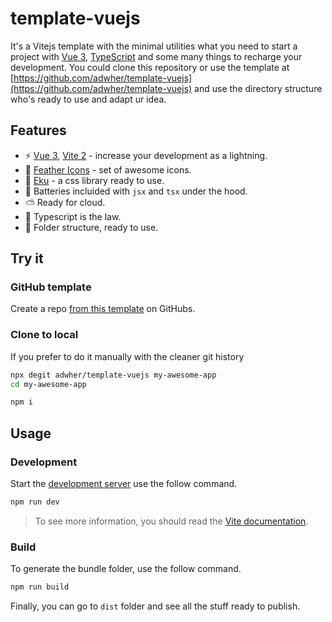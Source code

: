 # template-vuejs

It's a Vitejs template with the minimal utilities what you need to start a project with [Vue 3](https://v3.vuejs.org), [TypeScript](https://www.typescriptlang.org) and some many things to recharge your development. You could clone this repository or use the template at [https://github.com/adwher/template-vuejs](https://github.com/adwher/template-vuejs) and use the directory structure who's ready to use and adapt ur idea.

## Features

- ⚡️ [Vue 3](https://v3.vuejs.org), [Vite 2](https://vitejs.dev) - increase your development as a lightning.
- 🤩  [Feather Icons](https://github.com/adwher/featherweb) - set of awesome icons.
- 🎨  [Eku](https://github.com/ekucss/eku) - a css library ready to use.
- 🦄  Batteries incluided with `jsx` and `tsx` under the hood.
- ⛅  Ready for cloud.
- 🤖  Typescript is the law.
- 📁  Folder structure, ready to use.

## Try it

### GitHub template

Create a repo [from this template](https://github.com/adwher/template-vuejs/generate) on GitHubs.

### Clone to local

If you prefer to do it manually with the cleaner git history

```bash
npx degit adwher/template-vuejs my-awesome-app
cd my-awesome-app

npm i
```

## Usage

### Development

Start the [development server](https://vitejs.dev) use the follow command.

```bash
npm run dev
```

> To see more information, you should read the [Vite documentation](https://vitejs.dev/guide/#command-line-interface).

### Build

To generate the bundle folder, use the follow command.

```bash
npm run build
```

Finally, you can go to `dist` folder and see all the stuff ready to publish.